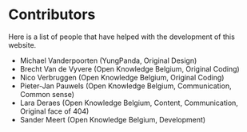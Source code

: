 # Contributors

Here is a list of people that have helped with the development of this website.

* Michael Vanderpoorten (YungPanda, Original Design)
* Brecht Van de Vyvere (Open Knowledge Belgium, Original Coding)
* Nico Verbruggen (Open Knowledge Belgium, Original Coding)
* Pieter-Jan Pauwels (Open Knowledge Belgium, Communication, Common sense)
* Lara Deraes (Open Knowledge Belgium, Content, Communication, Original face of 404)
* Sander Meert (Open Knowledge Belgium, Development)